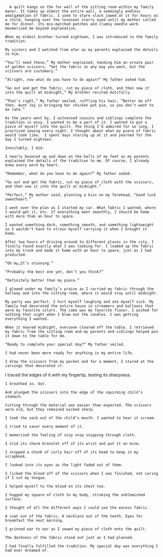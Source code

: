       A quilt hangs on the far wall of the sitting room within my family manor. It takes up almost the entire wall, a seemingly endless amalgamation of fabric. I used to stare slack jawed at it for hours as a child, hanging over the loveseat starry eyed until my mother called me for dinner. Its mix-matched patches and clumsy needle work mesmerized me beyond explanation. 

    When my eldest brother turned eighteen, I was introduced to the family tradition. 

    My sisters and I watched from afar as my parents explained the details to him. 

    “You’ll need these,” My mother explained, handing him an ornate pair of golden scissors, “Get the fabric in any way you want, but the scissors are customary.” 

    “Alright, now what do you have to do again?” My father asked him. 

    “Go out and get the fabric, cut my piece of cloth, and then sew it into the quilt at midnight,” My brother recited dutifully. 

    “That’s right,” My father smiled, ruffling his hair, “Better be off then. Aunt Joy is bringing her chicken pot pie, so you don’t want to be late.”  

    As the years went by, I witnessed cousins and siblings complete the tradition in envy. I wanted to be a part of it. I wanted to put a piece of myself into the quilt. The thing I’d admired for so long. I practiced sewing every night. I thought about what my piece of fabric would look like.  I spent days staring up at it and yearned for the day I turned eighteen. 

    Inevitably, I did. 

    I nearly bounced up and down on the balls of my feet as my parents explained the details of the tradition to me. Of course, I already knew every word by heart.  

    “Remember, what do you have to do again?” My father asked. 

    “Go out and get the fabric, cut my piece of cloth with the scissors, and then sew it into the quilt at midnight.” 

    “Perfect,” My mother said, planting a kiss on my forehead, “Good luck sweetheart.” 

    I went over the plan as I started my car. What fabric I wanted, where I would get it, etc. If everything went smoothly, I should be home with more than an hour to spare. 

    I wanted something dark, something smooth, and something lightweight so I wouldn’t have to strain myself carrying it when I brought it home. 

    After two hours of driving around to different places in the city, I finally found exactly what I was looking for. I loaded up the fabric into my trunk and made it home with an hour to spare, just as I had predicted. 

    “Oh my…It’s stunning.” 

    “Probably the best one yet, don’t you think?” 

    “Definitely better than my piece.” 

    I glowed under my family’s praise as I carried my fabric through the hallway and into the sitting room, where it would stay until midnight. 

    My party was perfect. I hurt myself laughing and ate myself sick. My family had decorated the entire house in streamers and balloons that were my favorite colors. The cake was my favorite flavor. I wished for nothing that night when I blew out the candles. I was getting everything I wanted. 

    When it neared midnight, everyone cleared off the table. I retrieved my fabric from the sitting room and my parents and siblings helped pin it down to the table for me. 

    “Ready to complete your special day?” My father smiled. 

    I had never been more ready for anything in my entire life. 

    I drew the scissors from my pocket and for a moment, I stared at the carvings that decorated it.

 I traced the edges of it with my fingertip, testing its sharpness. 

    I breathed in. Out. 

    And plunged the scissors into the edge of the squirming child’s stomach. 

    Cutting through the material was easier than expected. The scissors were old, but they remained wicked sharp. 

    I took the sock out of the child’s mouth. I wanted to hear it scream. 

    I tried to savor every moment of it. 
    
    I memorized the feeling of snip snip snipping through cloth. 

    I slid its charm bracelet off of its wrist and put it on mine. 

    I snipped a chunk of curly hair off of its head to keep in my scrapbook. 

    I looked into its eyes as the light faded out of them. 

    I licked the blood off of the scissors when I was finished, not caring if I cut my tongue. 

    I helped myself to the blood on its chest too.

    I hugged my square of cloth to my body, stroking the unblemished surface. 

    I thought of all the different ways I could use the excess fabric. 

    A coat out of the fabric. A necklace out of the teeth. Eyes for breakfast the next morning. 

    I grinned ear to ear as I sewed my piece of cloth onto the quilt. 

    The darkness of the fabric stood out just as I had planned.

    I had finally fulfilled the tradition. My special day was everything I had ever dreamed of.